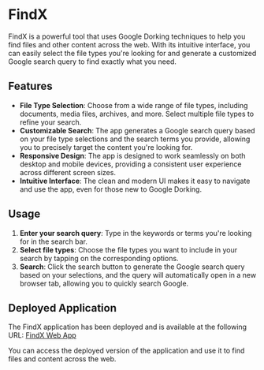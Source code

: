# FindX

FindX is a powerful tool that uses Google Dorking techniques to help you find files and other content across the web. With its intuitive interface, you can easily select the file types you're looking for and generate a customized Google search query to find exactly what you need.

## Features

- **File Type Selection**: Choose from a wide range of file types, including documents, media files, archives, and more. Select multiple file types to refine your search.
- **Customizable Search**: The app generates a Google search query based on your file type selections and the search terms you provide, allowing you to precisely target the content you're looking for.
- **Responsive Design**: The app is designed to work seamlessly on both desktop and mobile devices, providing a consistent user experience across different screen sizes.
- **Intuitive Interface**: The clean and modern UI makes it easy to navigate and use the app, even for those new to Google Dorking.

## Usage

1. **Enter your search query**: Type in the keywords or terms you're looking for in the search bar.
2. **Select file types**: Choose the file types you want to include in your search by tapping on the corresponding options.
3. **Search**: Click the search button to generate the Google search query based on your selections, and the query will automatically open in a new browser tab, allowing you to quickly search Google.

## Deployed Application

The FindX application has been deployed and is available at the following URL: [FindX Web App](https://findx-go.vercel.app/)

You can access the deployed version of the application and use it to find files and content across the web.

